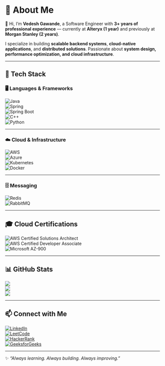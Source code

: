 # 💫 About Me  
👋 Hi, I’m **Vedesh Gawande**, a Software Engineer with **3+ years of professional experience** — currently at **Alteryx (1 year)** and previously at **Morgan Stanley (2 years)**.  

I specialize in building **scalable backend systems**, **cloud-native applications**, and **distributed solutions**. Passionate about **system design, performance optimization, and cloud infrastructure**.  

---

## 🚀 Tech Stack  

### 🖥️ Languages & Frameworks  
![Java](https://img.shields.io/badge/Java-%23ED8B00.svg?style=for-the-badge&logo=java&logoColor=white)  
![Spring](https://img.shields.io/badge/Spring-%236DB33F.svg?style=for-the-badge&logo=spring&logoColor=white)  
![Spring Boot](https://img.shields.io/badge/SpringBoot-%236DB33F.svg?style=for-the-badge&logo=springboot&logoColor=white)  
![C++](https://img.shields.io/badge/C++-%2300599C.svg?style=for-the-badge&logo=cplusplus&logoColor=white)  
![Python](https://img.shields.io/badge/Python-%233776AB.svg?style=for-the-badge&logo=python&logoColor=white)  

---

### ☁️ Cloud & Infrastructure  
![AWS](https://img.shields.io/badge/AWS-%23FF9900.svg?style=for-the-badge&logo=amazonaws&logoColor=white)  
![Azure](https://img.shields.io/badge/Azure-%230072C6.svg?style=for-the-badge&logo=microsoftazure&logoColor=white)  
![Kubernetes](https://img.shields.io/badge/Kubernetes-%23326ce5.svg?style=for-the-badge&logo=kubernetes&logoColor=white)  
![Docker](https://img.shields.io/badge/Docker-%230db7ed.svg?style=for-the-badge&logo=docker&logoColor=white)  

---

### 🗄️ Messaging  
![Redis](https://img.shields.io/badge/Redis-%23DC382D.svg?style=for-the-badge&logo=redis&logoColor=white)  
![RabbitMQ](https://img.shields.io/badge/RabbitMQ-%23FF6600.svg?style=for-the-badge&logo=rabbitmq&logoColor=white)  

---

## 🎓 Cloud Certifications  

![AWS Certified Solutions Architect](https://img.shields.io/badge/AWS-Solutions%20Architect%20Associate-%23FF9900?style=for-the-badge&logo=amazonaws&logoColor=white)  
![AWS Certified Developer Associate](https://img.shields.io/badge/AWS-Developer%20Associate-%23FF9900?style=for-the-badge&logo=amazonaws&logoColor=white)  
![Microsoft AZ-900](https://img.shields.io/badge/Azure-AZ--900%20Fundamentals-%230072C6?style=for-the-badge&logo=microsoftazure&logoColor=white)  

---

## 📊 GitHub Stats  

![](https://github-readme-stats.vercel.app/api?username=vedesh95&show_icons=true&theme=tokyonight)  
![](https://github-readme-streak-stats.herokuapp.com/?user=vedesh95&theme=tokyonight)  
![](https://github-readme-stats.vercel.app/api/top-langs/?username=vedesh95&layout=compact&theme=tokyonight)  

---

## 📫 Connect with Me  

[![LinkedIn](https://img.shields.io/badge/LinkedIn-%230A66C2.svg?style=for-the-badge&logo=linkedin&logoColor=white)](https://www.linkedin.com/in/vedesh95)  
[![LeetCode](https://img.shields.io/badge/LeetCode-%23FFA116.svg?style=for-the-badge&logo=leetcode&logoColor=white)](https://leetcode.com/vedesh95)  
[![HackerRank](https://img.shields.io/badge/HackerRank-%232EC866.svg?style=for-the-badge&logo=hackerrank&logoColor=white)](https://www.hackerrank.com/vedesh95)  
[![GeeksforGeeks](https://img.shields.io/badge/GeeksforGeeks-%2300A96E.svg?style=for-the-badge&logo=geeksforgeeks&logoColor=white)](https://auth.geeksforgeeks.org/user/vedesh95)  

---

✨ _“Always learning. Always building. Always improving.”_  
